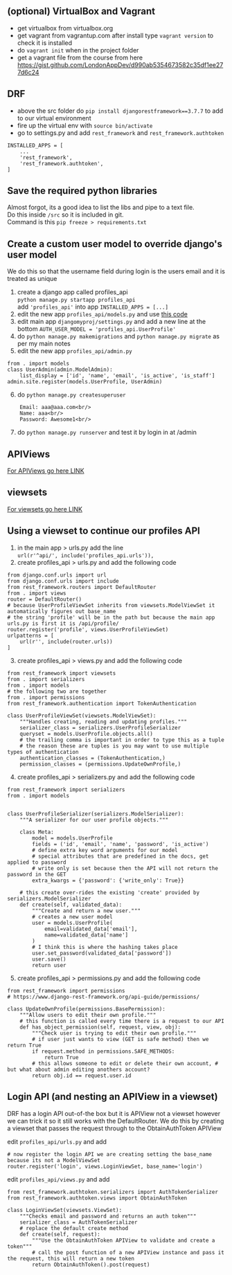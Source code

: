 

## (optional) VirtualBox and Vagrant

- get virtualbox from virtualbox.org
- get vagrant from vagrantup.com
  after install type `vagrant version` to check it is installed
- do `vagrant init` when in the project folder
- get a vagrant file from the course from here https://gist.github.com/LondonAppDev/d990ab5354673582c35df1ee277d6c24



## DRF

- above the src folder do `pip install djangorestframework==3.7.7` to add to our virtual environment
- fire up the virtual env with `source bin/activate`
- go to settings.py and add `rest_framework` and `rest_framework.authtoken`


```
INSTALLED_APPS = [
    ...
    'rest_framework',
    'rest_framework.authtoken',
]
```

## Save the required python libraries

Almost forgot, its a good idea to list the libs and pipe to a text file.<br/>
Do this inside `/src` so it is included in git.<br/>
Command is this `pip freeze > requirements.txt`

## Create a custom user model to override django's user model
We do this so that the username field during login is the users email and it is treated as unique
1. create a django app called profiles_api<br/>
   `python manage.py startapp profiles_api`<br/>
   add `'profiles_api'` into app `INSTALLED_APPS = [...]`
2. edit the new app `profiles_api/models.py` and use [this code](../profiles_api/models.py) 
3. edit main app `djangomyproj/settings.py` and add a new line at the bottom 
    `AUTH_USER_MODEL = 'profiles_api.UserProfile'`
4. do `python manage.py makemigrations` and `python manage.py migrate` as per my main notes
5. edit the new app `profiles_api/admin.py` 

```
from . import models
class UserAdmin(admin.ModelAdmin):
    list_display = ['id', 'name', 'email', 'is_active', 'is_staff']
admin.site.register(models.UserProfile, UserAdmin)
```

6. do `python manage.py createsuperuser`<br/>
```
    Email: aaa@aaa.com<br/>
    Name: aaa<br/>
    Password: Awesome1<br/>
```
7. do `python manage.py runserver` and test it by login in at /admin

## APIViews

[For APIViews go here LINK](./APIView.md)

## viewsets

[For viewsets go here LINK](./viewsets.md)

## Using a viewset to continue our profiles API

1. in the main app > urls.py add the line<br/>
`url(r'^api/', include('profiles_api.urls')),`
2. create profiles_api > urls.py and add the following code

```
from django.conf.urls import url
from django.conf.urls import include
from rest_framework.routers import DefaultRouter
from . import views
router = DefaultRouter()
# because UserProfileViewSet inherits from viewsets.ModelViewSet it automatically figures out base_name
# the string 'profile' will be in the path but because the main app urls.py is first it is /api/profile/
router.register('profile', views.UserProfileViewSet)
urlpatterns = [
    url(r'', include(router.urls))
]
```

3. create profiles_api > views.py and add the following code

```
from rest_framework import viewsets
from . import serializers
from . import models
# the following two are together
from . import permissions
from rest_framework.authentication import TokenAuthentication

class UserProfileViewSet(viewsets.ModelViewSet):
    """Handles creating, reading and updating profiles."""
    serializer_class = serializers.UserProfileSerializer
    queryset = models.UserProfile.objects.all()
    # the trailing comma is important in order to type this as a tuple
    # the reason these are tuples is you may want to use multiple types of authentication
    authentication_classes = (TokenAuthentication,)
    permission_classes = (permissions.UpdateOwnProfile,)
```

4. create profiles_api > serializers.py and add the following code 

```
from rest_framework import serializers
from . import models


class UserProfileSerializer(serializers.ModelSerializer):
    """A serializer for our user profile objects."""

    class Meta:
        model = models.UserProfile
        fields = ('id', 'email', 'name', 'password', 'is_active')
        # define extra key word arguments for our model
        # special attributes that are predefined in the docs, get applied to password
        # write only is set because then the API will not return the password in the GET
        extra_kwargs = {'password': {'write_only': True}}

    # this create over-rides the existing 'create' provided by serializers.ModelSerializer
    def create(self, validated_data):
        """Create and return a new user."""
        # creates a new user model
        user = models.UserProfile(
            email=validated_data['email'],
            name=validated_data['name']
        )
        # I think this is where the hashing takes place
        user.set_password(validated_data['password'])
        user.save()
        return user
```

5. create profiles_api > permissions.py and add the following code

```
from rest_framework import permissions
# https://www.django-rest-framework.org/api-guide/permissions/ 

class UpdateOwnProfile(permissions.BasePermission):
    """Allow users to edit their own profile."""
    # this function is called every time there is a request to our API
    def has_object_permission(self, request, view, obj):
        """Check user is trying to edit their own profile."""
        # if user just wants to view (GET is safe method) then we return True
        if request.method in permissions.SAFE_METHODS:
            return True
        # this allows someone to edit or delete their own account, # but what about admin editing anothers account?
        return obj.id == request.user.id
```

## Login API (and nesting an APIView in a viewset)

DRF has a login API out-of-the box but it is APIView not a viewset however we can trick it so it still works with the DefaultRouter. We do this by creating a viewset that passes the request through to the ObtainAuthToken APIView

edit `profiles_api/urls.py` and add 

```
# now register the login API we are creating setting the base_name because its not a ModelViewSet
router.register('login', views.LoginViewSet, base_name='login')
```

edit `profiles_api/views.py` and add 

```
from rest_framework.authtoken.serializers import AuthTokenSerializer
from rest_framework.authtoken.views import ObtainAuthToken

class LoginViewSet(viewsets.ViewSet):
    """Checks email and password and returns an auth token"""
    serializer_class = AuthTokenSerializer
    # replace the default create method
    def create(self, request):
        """Use the ObtainAuthToken APIView to validate and create a token"""
        # call the post function of a new APIView instance and pass it the request, this will return a new token
        return ObtainAuthToken().post(request)
```








